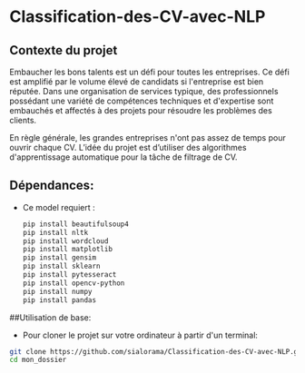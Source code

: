 # Classification-des-CV-avec-NLP

## Contexte du projet
Embaucher les bons talents est un défi pour toutes les entreprises. Ce défi est amplifié par le volume élevé de candidats si l'entreprise est bien réputée. Dans une organisation de services typique, des professionnels possédant une variété de compétences techniques et d'expertise sont embauchés et affectés à des projets pour résoudre les problèmes des clients.

En règle générale, les grandes entreprises n'ont pas assez de temps pour ouvrir chaque CV. L’idée du projet est d’utiliser des algorithmes d'apprentissage automatique pour la tâche de filtrage de CV.

## Dépendances:
* Ce model requiert :
  ```bash
  pip install beautifulsoup4
  pip install nltk
  pip install wordcloud
  pip install matplotlib
  pip install gensim
  pip install sklearn
  pip install pytesseract
  pip install opencv-python
  pip install numpy
  pip install pandas
  ```

##Utilisation de base:

* Pour cloner le projet sur votre ordinateur à partir d'un terminal:
```bash
git clone https://github.com/sialorama/Classification-des-CV-avec-NLP.git
cd mon_dossier
```
